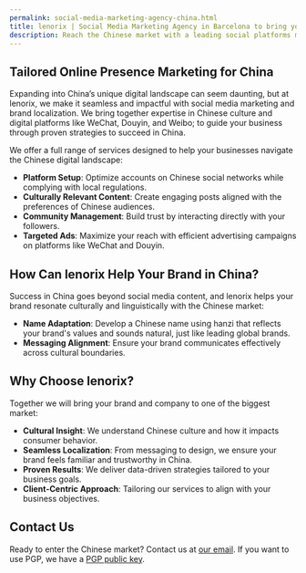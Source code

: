```yaml
---
permalink: social-media-marketing-agency-china.html
title: lenorix | Social Media Marketing Agency in Barcelona to bring you to China
description: Reach the Chinese market with a leading social platforms marketing agency. Expert team creating content with a local touch. Professionals ready to help you to grow your business.
---
```


## Tailored Online Presence Marketing for China

Expanding into China’s unique digital landscape can seem daunting, but at lenorix, we make it seamless and impactful with social media marketing and brand localization. We bring together expertise in Chinese culture and digital platforms like WeChat, Douyin, and Weibo; to guide your business through proven strategies to succeed in China.

We offer a full range of services designed to help your businesses navigate the Chinese digital landscape:

- **Platform Setup**: Optimize accounts on Chinese social networks while complying with local regulations.
- **Culturally Relevant Content**: Create engaging posts aligned with the preferences of Chinese audiences.
- **Community Management**: Build trust by interacting directly with your followers.  
- **Targeted Ads**: Maximize your reach with efficient advertising campaigns on platforms like WeChat and Douyin.

## How Can lenorix Help Your Brand in China?

Success in China goes beyond social media content, and lenorix helps your brand resonate culturally and linguistically with the Chinese market:

- **Name Adaptation**: Develop a Chinese name using hanzi that reflects your brand's values and sounds natural, just like leading global brands.
- **Messaging Alignment**: Ensure your brand communicates effectively across cultural boundaries.

## Why Choose lenorix?

Together we will bring your brand and company to one of the biggest market:

- **Cultural Insight**: We understand Chinese culture and how it impacts consumer behavior.
- **Seamless Localization**: From messaging to design, we ensure your brand feels familiar and trustworthy in China.
- **Proven Results**: We deliver data-driven strategies tailored to your business goals.
- **Client-Centric Approach**: Tailoring our services to align with your business objectives.

## Contact Us

Ready to enter the Chinese market? Contact us at [our email](mailto:contact@lenorix.com). If you want to use PGP, we have a [PGP public key](./public-key).
